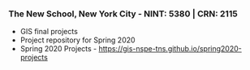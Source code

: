 ### The New School, New York City - NINT: 5380 | CRN: 2115

- GIS final projects
- Project repository for Spring 2020 
- Spring 2020 Projects - https://gis-nspe-tns.github.io/spring2020-projects

